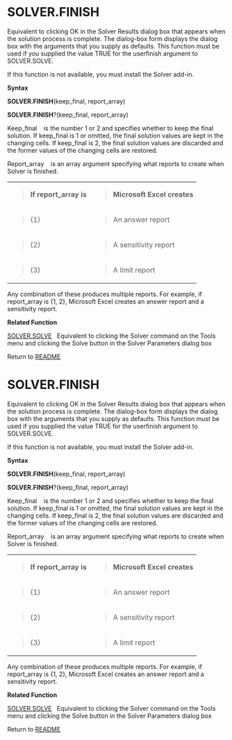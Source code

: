# SOLVER.FINISH

Equivalent to clicking OK in the Solver Results dialog box that appears
when the solution process is complete. The dialog-box form displays the
dialog box with the arguments that you supply as defaults. This function
must be used if you supplied the value TRUE for the userfinish argument
to SOLVER.SOLVE.

If this function is not available, you must install the Solver add-in.

**Syntax**

**SOLVER.FINISH**(keep\_final, report\_array)

**SOLVER.FINISH**?(keep\_final, report\_array)

Keep\_final&nbsp;&nbsp;&nbsp;&nbsp;is the number 1 or 2 and specifies
whether to keep the final solution. If keep\_final is 1 or omitted, the
final solution values are kept in the changing cells. If keep\_final is
2, the final solution values are discarded and the former values of the
changing cells are restored.

Report\_array&nbsp;&nbsp;&nbsp;&nbsp;is an array argument specifying
what reports to create when Solver is finished.

<table>
<tbody>
<tr class="odd">
<td><blockquote>
<p><strong>If report_array is</strong></p>
</blockquote></td>
<td><blockquote>
<p><strong>Microsoft Excel creates</strong></p>
</blockquote></td>
</tr>
<tr class="even">
<td><blockquote>
<p>{1}</p>
</blockquote></td>
<td><blockquote>
<p>An answer report</p>
</blockquote></td>
</tr>
<tr class="odd">
<td><blockquote>
<p>{2}</p>
</blockquote></td>
<td><blockquote>
<p>A sensitivity report</p>
</blockquote></td>
</tr>
<tr class="even">
<td><blockquote>
<p>{3}</p>
</blockquote></td>
<td><blockquote>
<p>A limit report</p>
</blockquote></td>
</tr>
</tbody>
</table>

Any combination of these produces multiple reports. For example, if
report\_array is {1, 2}, Microsoft Excel creates an answer report and a
sensitivity report.

**Related Function**

[SOLVER.SOLVE](SOLVER.SOLVE.md)&nbsp;&nbsp;&nbsp;Equivalent to clicking the Solver command
on the Tools menu and clicking the Solve button in the Solver Parameters
dialog box



Return to [README](README.md#S)

# SOLVER.FINISH

Equivalent to clicking OK in the Solver Results dialog box that appears
when the solution process is complete. The dialog-box form displays the
dialog box with the arguments that you supply as defaults. This function
must be used if you supplied the value TRUE for the userfinish argument
to SOLVER.SOLVE.

If this function is not available, you must install the Solver add-in.

**Syntax**

**SOLVER.FINISH**(keep\_final, report\_array)

**SOLVER.FINISH**?(keep\_final, report\_array)

Keep\_final&nbsp;&nbsp;&nbsp;&nbsp;is the number 1 or 2 and specifies
whether to keep the final solution. If keep\_final is 1 or omitted, the
final solution values are kept in the changing cells. If keep\_final is
2, the final solution values are discarded and the former values of the
changing cells are restored.

Report\_array&nbsp;&nbsp;&nbsp;&nbsp;is an array argument specifying
what reports to create when Solver is finished.

<table>
<tbody>
<tr class="odd">
<td><blockquote>
<p><strong>If report_array is</strong></p>
</blockquote></td>
<td><blockquote>
<p><strong>Microsoft Excel creates</strong></p>
</blockquote></td>
</tr>
<tr class="even">
<td><blockquote>
<p>{1}</p>
</blockquote></td>
<td><blockquote>
<p>An answer report</p>
</blockquote></td>
</tr>
<tr class="odd">
<td><blockquote>
<p>{2}</p>
</blockquote></td>
<td><blockquote>
<p>A sensitivity report</p>
</blockquote></td>
</tr>
<tr class="even">
<td><blockquote>
<p>{3}</p>
</blockquote></td>
<td><blockquote>
<p>A limit report</p>
</blockquote></td>
</tr>
</tbody>
</table>

Any combination of these produces multiple reports. For example, if
report\_array is {1, 2}, Microsoft Excel creates an answer report and a
sensitivity report.

**Related Function**

[SOLVER.SOLVE](SOLVER.SOLVE.md)&nbsp;&nbsp;&nbsp;Equivalent to clicking the Solver command
on the Tools menu and clicking the Solve button in the Solver Parameters
dialog box



Return to [README](README.md#S)

